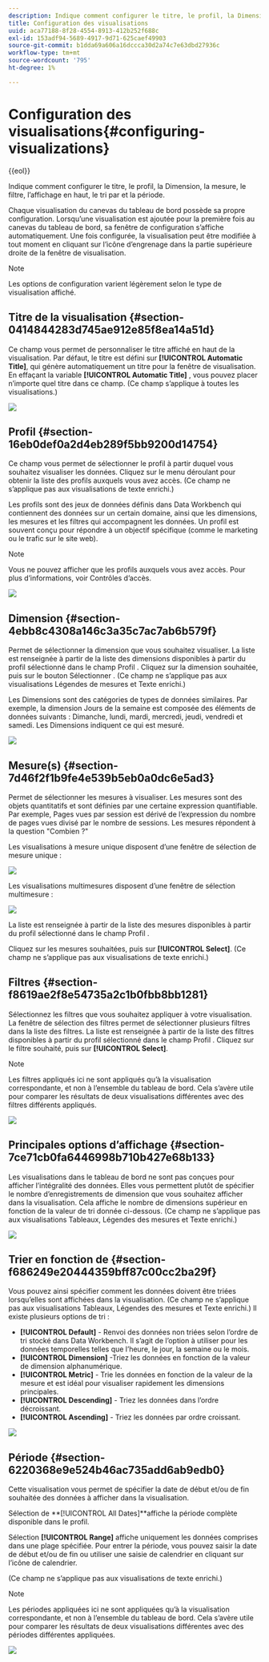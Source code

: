 ```yaml
---
description: Indique comment configurer le titre, le profil, la Dimension, la mesure, le filtre, l’affichage en haut, le tri par et la période.
title: Configuration des visualisations
uuid: aca77188-8f28-4554-8913-412b252f688c
exl-id: 153adf94-5689-4917-9d71-625caef49903
source-git-commit: b1dda69a606a16dccca30d2a74c7e63dbd27936c
workflow-type: tm+mt
source-wordcount: '795'
ht-degree: 1%

---
```


# Configuration des visualisations{#configuring-visualizations}

{{eol}}

Indique comment configurer le titre, le profil, la Dimension, la mesure, le filtre, l’affichage en haut, le tri par et la période.

Chaque visualisation du canevas du tableau de bord possède sa propre configuration. Lorsqu’une visualisation est ajoutée pour la première fois au canevas du tableau de bord, sa fenêtre de configuration s’affiche automatiquement. Une fois configurée, la visualisation peut être modifiée à tout moment en cliquant sur l’icône d’engrenage dans la partie supérieure droite de la fenêtre de visualisation.

>[!NOTE]
>
>Les options de configuration varient légèrement selon le type de visualisation affiché.

## Titre de la visualisation {#section-0414844283d745ae912e85f8ea14a51d}

Ce champ vous permet de personnaliser le titre affiché en haut de la visualisation. Par défaut, le titre est défini sur **[!UICONTROL Automatic Title]**, qui génère automatiquement un titre pour la fenêtre de visualisation. En effaçant la variable **[!UICONTROL Automatic Title]** , vous pouvez placer n’importe quel titre dans ce champ. (Ce champ s’applique à toutes les visualisations.)

![](assets/title.png)

## Profil {#section-16eb0def0a2d4eb289f5bb9200d14754}

Ce champ vous permet de sélectionner le profil à partir duquel vous souhaitez visualiser les données. Cliquez sur le menu déroulant pour obtenir la liste des profils auxquels vous avez accès. (Ce champ ne s’applique pas aux visualisations de texte enrichi.)

Les profils sont des jeux de données définis dans Data Workbench qui contiennent des données sur un certain domaine, ainsi que les dimensions, les mesures et les filtres qui accompagnent les données. Un profil est souvent conçu pour répondre à un objectif spécifique (comme le marketing ou le trafic sur le site web).

>[!NOTE]
>
>Vous ne pouvez afficher que les profils auxquels vous avez accès. Pour plus d’informations, voir Contrôles d’accès.

![](assets/profile.png)

## Dimension {#section-4ebb8c4308a146c3a35c7ac7ab6b579f}

Permet de sélectionner la dimension que vous souhaitez visualiser. La liste est renseignée à partir de la liste des dimensions disponibles à partir du profil sélectionné dans le champ Profil . Cliquez sur la dimension souhaitée, puis sur le bouton Sélectionner . (Ce champ ne s’applique pas aux visualisations Légendes de mesures et Texte enrichi.)

Les Dimensions sont des catégories de types de données similaires. Par exemple, la dimension Jours de la semaine est composée des éléments de données suivants : Dimanche, lundi, mardi, mercredi, jeudi, vendredi et samedi. Les Dimensions indiquent ce qui est mesuré.

![](assets/dimension.png)

## Mesure(s) {#section-7d46f2f1b9fe4e539b5eb0a0dc6e5ad3}

Permet de sélectionner les mesures à visualiser. Les mesures sont des objets quantitatifs et sont définies par une certaine expression quantifiable. Par exemple, Pages vues par session est dérivé de l’expression du nombre de pages vues divisé par le nombre de sessions. Les mesures répondent à la question &quot;Combien ?&quot;

Les visualisations à mesure unique disposent d’une fenêtre de sélection de mesure unique :

![](assets/metrics2.png)

Les visualisations multimesures disposent d’une fenêtre de sélection multimesure :

![](assets/metrics.png)

La liste est renseignée à partir de la liste des mesures disponibles à partir du profil sélectionné dans le champ Profil .

Cliquez sur les mesures souhaitées, puis sur **[!UICONTROL Select]**. (Ce champ ne s’applique pas aux visualisations de texte enrichi.)

## Filtres {#section-f8619ae2f8e54735a2c1b0fbb8bb1281}

Sélectionnez les filtres que vous souhaitez appliquer à votre visualisation. La fenêtre de sélection des filtres permet de sélectionner plusieurs filtres dans la liste des filtres. La liste est renseignée à partir de la liste des filtres disponibles à partir du profil sélectionné dans le champ Profil . Cliquez sur le filtre souhaité, puis sur **[!UICONTROL Select]**.

>[!NOTE]
>
>Les filtres appliqués ici ne sont appliqués qu’à la visualisation correspondante, et non à l’ensemble du tableau de bord. Cela s’avère utile pour comparer les résultats de deux visualisations différentes avec des filtres différents appliqués.

![](assets/filter.png)

## Principales options d’affichage {#section-7ce71cb0fa6446998b710b427e68b133}

Les visualisations dans le tableau de bord ne sont pas conçues pour afficher l’intégralité des données. Elles vous permettent plutôt de spécifier le nombre d’enregistrements de dimension que vous souhaitez afficher dans la visualisation. Cela affiche le nombre de dimensions supérieur en fonction de la valeur de tri donnée ci-dessous. (Ce champ ne s’applique pas aux visualisations Tableaux, Légendes des mesures et Texte enrichi.)

![](assets/display_top.png)

## Trier en fonction de {#section-f686249e20444359bff87c00cc2ba29f}

Vous pouvez ainsi spécifier comment les données doivent être triées lorsqu’elles sont affichées dans la visualisation. (Ce champ ne s’applique pas aux visualisations Tableaux, Légendes des mesures et Texte enrichi.) Il existe plusieurs options de tri :

* **[!UICONTROL Default]** - Renvoi des données non triées selon l’ordre de tri stocké dans Data Workbench. Il s’agit de l’option à utiliser pour les données temporelles telles que l’heure, le jour, la semaine ou le mois.
* **[!UICONTROL Dimension]** -Triez les données en fonction de la valeur de dimension alphanumérique.
* **[!UICONTROL Metric]** - Trie les données en fonction de la valeur de la mesure et est idéal pour visualiser rapidement les dimensions principales.
* **[!UICONTROL Descending]** - Triez les données dans l’ordre décroissant.
* **[!UICONTROL Ascending]** - Triez les données par ordre croissant.

![](assets/sort_by.png)

## Période {#section-6220368e9e524b46ac735add6ab9edb0}

Cette visualisation vous permet de spécifier la date de début et/ou de fin souhaitée des données à afficher dans la visualisation.

Sélection de **[!UICONTROL All Dates]**affiche la période complète disponible dans le profil.

Sélection **[!UICONTROL Range]** affiche uniquement les données comprises dans une plage spécifiée. Pour entrer la période, vous pouvez saisir la date de début et/ou de fin ou utiliser une saisie de calendrier en cliquant sur l’icône de calendrier.

(Ce champ ne s’applique pas aux visualisations de texte enrichi.)

>[!NOTE]
>
>Les périodes appliquées ici ne sont appliquées qu’à la visualisation correspondante, et non à l’ensemble du tableau de bord. Cela s’avère utile pour comparer les résultats de deux visualisations différentes avec des périodes différentes appliquées.

![](assets/time_period.png)
